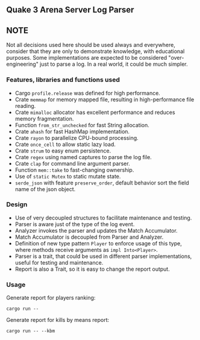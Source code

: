 ## Quake 3 Arena Server Log Parser ##

## NOTE ###

Not all decisions used here should be used always and everywhere, consider that they are only to demonstrate knowledge, with educational purposes.
Some implementations are expected to be considered "over-engineering" just to parse a log. In a real world, it could be much simpler.

### Features, libraries and functions used ###

* Cargo `profile.release` was defined for high performance.
* Crate `memmap` for memory mapped file, resulting in high-performance file reading.  
* Crate `mimalloc` allocator has excellent performance and reduces memory fragmentation.
* Function `from_str_unchecked` for fast String allocation.
* Crate `ahash` for fast HashMap implementation.
* Crate `rayon` to parallelize CPU-bound processing.
* Crate `once_cell` to allow static lazy load. 
* Crate `strum` to easy enum persistence.
* Crate `regex` using named captures to parse the log file. 
* Crate `clap` for command line argument parser.
* Function `mem::take` to fast-changing ownership.   
* Use of `static Mutex` to static mutate state.
* `serde_json` with feature `preserve_order`, default behavior sort the field name of the json object.

### Design ###

* Use of very decoupled structures to facilitate maintenance and testing.
* Parser is aware just of the type of the log event.
* Analyzer invokes the parser and updates the Match Accumulator.
* Match Accumulator is decoupled from Parser and Analyzer.
* Definition of new type pattern `Player` to enforce usage of this type, where methods receive arguments as `impl Into<Player>`.
* Parser is a trait, that could be used in different parser implementations, useful for testing and maintenance.
* Report is also a Trait, so it is easy to change the report output.

### Usage ###

Generate report for players ranking: 
```terminal
cargo run --
```

Generate report for kills by means report: 
```terminal
cargo run -- --kbm
```

